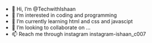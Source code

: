 - 👋 Hi, I’m @TechwithIshaan
- 👀 I’m interested in coding and programming
- 🌱 I’m currently learning html and css and javascipt
- 💞️ I’m looking to collaborate on ...
- 📫 Reach me through instagram instagram-ishaan_c007
<!--
TechwithIshaan/TechwithIshaan is a ✨ special ✨ repository because its `README.md` (this file) appears on your GitHub profile.
You can click the Preview link to take a look at your changes.
--->
